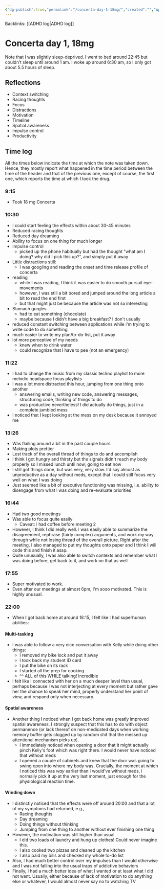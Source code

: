 ```yaml
---
{"dg-publish":true,"permalink":"/concerta-day-1-18mg/","created":"","updated":""}
---
```



Backlinks: [[ADHD log\|ADHD log]]

# Concerta day 1, 18mg
Note that I was slightly sleep-deprived. I went to bed around 22:45 but couldn't sleep until around 1 am. I woke up around 6:30 am, so I only got about 5.5 hours of sleep.

## Reflections
- Context switching
- Racing thoughts
- Focus
- Distractions
- Motivation
- Timeline
- Spatial awareness
- Impulse control
- Productivity

## Time log
All the times below indicate the time at which the note was taken down. Hence, they mostly report what happened in the time period between the time of the header and that of the previous one, except of course, the first one, which reports the time at which I took the drug. 

### 9:15
- Took 18 mg Concerta

### 10:30
- I could start feeling the effects within about 30-45 minutes
- Reduced racing thoughts
- Reduced day dreaming
- Ability to focus on one thing for much longer
- Impulse control
	- picked up the phone habitually but had the thought "what am I doing? why did I pick this up?", and simply put it away
- Little distractions still:
	- I was googling and reading the onset and time release profile of concerta
- reading
	- while I was reading, I think it was easier to do smooth pursuit eye-movements 
	- however, I was still a bit bored and jumped around the long article a bit to read the end first
	- but that might just be because the article was not so interesting
- Stomach gurgles 
	- had to eat something (chocolate)
	- maybe because I didn't have a big breakfast? I don't usually
- reduced constant switching between applications while I'm trying to write code to do something
- much easier to write my plan/to-do-list, put it away
- lot more perceptive of my needs
	- knew when to drink water
	- could recognize that I have to pee (not an emergency)

### 11:22
- I had to change the music from my classic techno playlist to more melodic headspace focus playlists
- I was a lot more distracted this hour, jumping from one thing onto another
	- answering emails, writing new code, answering messages, structuring code, thinking of things to do
	- was productive nevertheless! I did actually do things, just in a complete jumbled mess
- I noticed that I kept looking at the mess on my desk because it annoyed me

### 13:26
- Was flailing around a bit in the past couple hours
- Making plots prettier
- Lost track of the overall thread of things to do and accomplish
- I think I got hungry and thirsty but the signals didn't reach my body properly so I missed lunch until now; going to eat now
- I still got things done, but was very, very slow. I'd say almost as unproductive as a day without meds, except that I could still focus very well on what I was doing
- Just seemed like a bit of executive functioning was missing, i.e. ability to disengage from what I was doing and re-evaluate priorities

### 16:44
- Had two good meetings
- Was able to focus quite easily
	- Caveat: I had coffee before meeting 2
- However, I think I did really well. I was easily able to summarize the disagreement, rephrase (fairly complex) arguments, and work my way through while not losing thread of the overall picture. Right after the meeting, I also managed to put my thoughts onto paper and I think I will code this and finish it asap.
- Quite unusually, I was also able to switch contexts and remember what I was doing before, get back to it, and work on that as well

### 17:55
- Super motivated to work. 
- Even after our meetings at almost 6pm, I'm sooo motivated. This is highly unusual.

### 22:00
- When I got back home at around 18:15, I felt like I had superhuman abilities:

#### Multi-tasking
- I was able to follow a very nice conversation with Kelly while doing other things:
	- I removed my bike lock and put it away
	- I took back my student ID card
	- I put the bike on its rack
	- I started all the prep for cooking
	- ^^ ALL of this WHILE talking! Incredible
- I felt like I connected with her on a much deeper level than usual, perhaps because I was not interjecting at every moment but rather gave her the chance to speak her mind, properly understand her point of view, and respond only when necessary.

#### Spatial awareness
- Another thing I noticed when I got back home was greatly improved spatial awareness. I strongly suspect that this has to do with object permanence (or lack thereof on non-medicated days when working memory buffer gets clogged up by random shit that the messed up attentional mechanism picks up). 
	- I immediately noticed when opening a door that it might actually pinch Kelly's foot which was right there. I would never have noticed that without meds
	- I opened a couple of cabinets and knew that the door was going to swing open into where my body was. Crucially, the moment at which I noticed this was _way_ earlier than I would've without meds. I normally pick it up at the very last moment, just enough for the physiological reaction time.

#### Winding down
- I distinctly noticed that the effects were off around 20:00 and that a lot of my symptoms had returned, e.g.,
	- Racing thoughts
	- Day dreaming
	- Doing things without thinking
	- Jumping from one thing to another without ever finishing one thing
- However, the motivation was still higher than usual
	- I did two loads of laundry and hung up clothes! Could never imagine this.
	- I also cooked two pizzas and cleaned up the kitchen
	- I also paid my bills and checked my whole to-do list
- Also, I had much better control over my impulses than I would otherwise and I was not falling into the usual traps of addictive behaviors 
- Finally, I had a much better idea of what I wanted or at least what I did not want. Usually, either because of lack of motivation to do anything else or whatever, I would almost never say no to watching TV